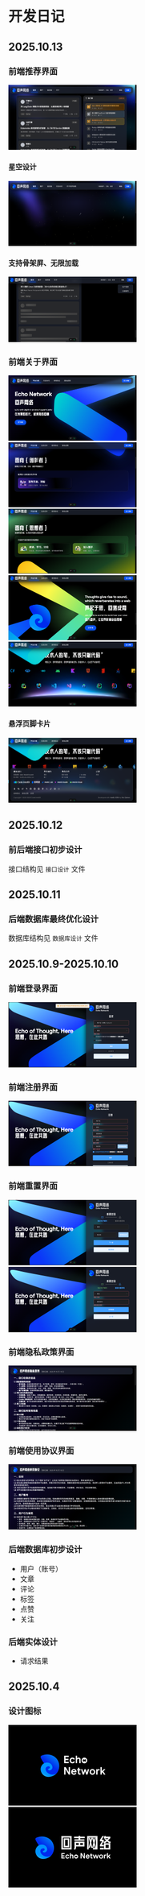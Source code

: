 # 开发日记

## 2025.10.13

### 前端推荐界面

<img src="imgs/Snipaste_2025-10-13_23-14-01.png" style="zoom:25%;" />

#### 星空设计

<img src="imgs/Snipaste_2025-10-13_18-30-52.png" style="zoom:25%;" />

#### 支持骨架屏、无限加载

<img src="imgs/Snipaste_2025-10-13_23-14-42.png" style="zoom:25%;" />

### 前端关于界面

<img src="imgs/Snipaste_2025-10-13_23-17-32.png" style="zoom:25%;" />
<img src="imgs/Snipaste_2025-10-13_23-18-16.png" style="zoom:25%;" />
<img src="imgs/Snipaste_2025-10-13_23-18-26.png" style="zoom:25%;" />
<img src="imgs/Snipaste_2025-10-13_23-19-50.png" style="zoom:25%;" />
<img src="imgs/Snipaste_2025-10-13_23-20-13.png" style="zoom:25%;" />

#### 悬浮页脚卡片

<img src="imgs/Snipaste_2025-10-13_23-20-19.png" style="zoom:25%;" />

## 2025.10.12

### 前后端接口初步设计

接口结构见 `接口设计` 文件

## 2025.10.11

### 后端数据库最终优化设计

数据库结构见 `数据库设计` 文件

## 2025.10.9-2025.10.10

### 前端登录界面

<img src="imgs/Snipaste_2025-10-10_13-39-42.png" style="zoom:25%;" />

### 前端注册界面

<img src="imgs/Snipaste_2025-10-10_13-40-44.png" style="zoom:25%;" />

### 前端重置界面

<img src="imgs/Snipaste_2025-10-10_13-41-01.png" style="zoom:25%;" />

<img src="imgs/Snipaste_2025-10-10_13-43-59.png" style="zoom:25%;" />

### 前端隐私政策界面

<img src="imgs/Snipaste_2025-10-10_14-01-00.png" style="zoom:25%;" />

### 前端使用协议界面

<img src="imgs/Snipaste_2025-10-10_14-00-40.png" style="zoom:25%;" />

### 后端数据库初步设计

- 用户（账号）
- 文章
- 评论
- 标签
- 点赞
- 关注

### 后端实体设计

- 请求结果

## 2025.10.4

### 设计图标

<img src="imgs/Snipaste_2025-10-10_13-45-48.png" style="zoom:25%;" />

<img src="imgs/Snipaste_2025-10-10_13-45-55.png" style="zoom:25%;" />
